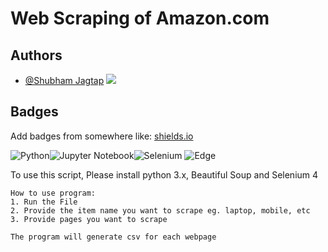 
# Web Scraping of Amazon.com





## Authors

- [@Shubham Jagtap](https://github.com/ShubhamCJagtap)
<a href="https://www.linkedin.com/in/shubham-jagtap-scj4497/"><img src="https://img.shields.io/badge/-Shubham%20C%20Jagtap-0077B5?style=flat&logo=Linkedin&logoColor=white"/></a>


## Badges

Add badges from somewhere like: [shields.io](https://shields.io/)

![Python](https://img.shields.io/badge/python-3670A0?style=flate&logo=python&logoColor=ffdd54)![Jupyter Notebook](https://img.shields.io/badge/jupyter-%23FA0F00.svg?style=flat&logo=jupyter&logoColor=white)![Selenium](https://img.shields.io/badge/-selenium-%43B02A?style=flat&logo=selenium&logoColor=white)
	![Edge](https://img.shields.io/badge/Edge-0078D7?style=for-the-badge&logo=Microsoft-edge&logoColor=white)


To use this script,
Please install python 3.x, Beautiful Soup and Selenium 4 
    
    How to use program:
    1. Run the File
    2. Provide the item name you want to scrape eg. laptop, mobile, etc
    3. Provide pages you want to scrape
    
    The program will generate csv for each webpage